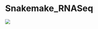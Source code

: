 # Snakemake_RNASeq

![](https://github.com/masoodzaka/Snakemake_RNASeq/blob/main/rnaseq_workflow.png)
